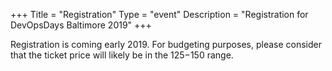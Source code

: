 +++
Title = "Registration"
Type = "event"
Description = "Registration for DevOpsDays Baltimore 2019"
+++

Registration is coming early 2019.  For budgeting purposes, please consider that
the ticket price will likely be in the $125-$150 range.  
